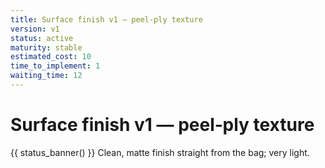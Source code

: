 ```yaml
---
title: Surface finish v1 — peel‑ply texture
version: v1
status: active
maturity: stable
estimated_cost: 10
time_to_implement: 1
waiting_time: 12
---
```

# Surface finish v1 — peel‑ply texture
{{ status_banner() }}
Clean, matte finish straight from the bag; very light.
